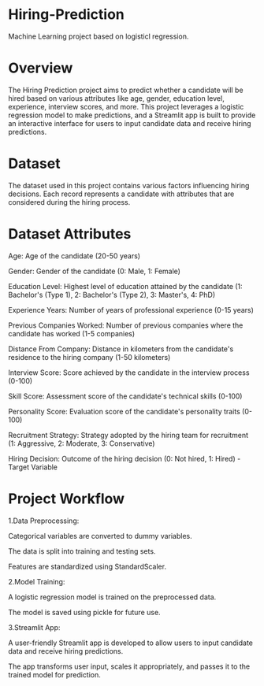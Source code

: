# Hiring-Prediction
Machine Learning project based on logisticl regression.
# Overview
The Hiring Prediction project aims to predict whether a candidate will be hired based on various attributes like age, gender, education level, experience, interview scores, and more. This project leverages a logistic regression model to make predictions, and a Streamlit app is built to provide an interactive interface for users to input candidate data and receive hiring predictions.

# Dataset
The dataset used in this project contains various factors influencing hiring decisions. Each record represents a candidate with attributes that are considered during the hiring process.

# Dataset Attributes
Age: Age of the candidate (20-50 years)

Gender: Gender of the candidate (0: Male, 1: Female)

Education Level: Highest level of education attained by the candidate (1: Bachelor's (Type 1), 2: Bachelor's (Type 2), 3: Master's, 4: PhD)

Experience Years: Number of years of professional experience (0-15 years)

Previous Companies Worked: Number of previous companies where the candidate has worked (1-5 companies)

Distance From Company: Distance in kilometers from the candidate's residence to the hiring company (1-50 kilometers)

Interview Score: Score achieved by the candidate in the interview process (0-100)

Skill Score: Assessment score of the candidate's technical skills (0-100)

Personality Score: Evaluation score of the candidate's personality traits (0-100)

Recruitment Strategy: Strategy adopted by the hiring team for recruitment (1: Aggressive, 2: Moderate, 3: Conservative)

Hiring Decision: Outcome of the hiring decision (0: Not hired, 1: Hired) - Target Variable

# Project Workflow
1.Data Preprocessing:

  Categorical variables are converted to dummy variables.

  The data is split into training and testing sets.

  Features are standardized using StandardScaler.

2.Model Training:

  A logistic regression model is trained on the preprocessed data.

  The model is saved using pickle for future use.

3.Streamlit App:

  A user-friendly Streamlit app is developed to allow users to input candidate data and receive hiring predictions.

  The app transforms user input, scales it appropriately, and passes it to the trained model for prediction.
